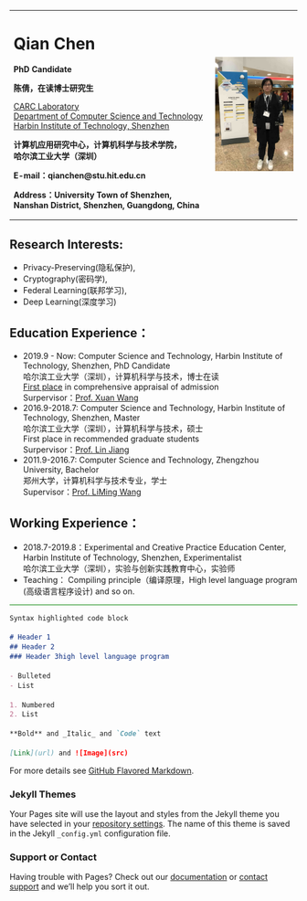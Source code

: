<div>
<table border="0">
  <tr>
    <td>
      <h1>Qian Chen</h1>
      <p><b>PhD Candidate</b></p>
      <p><b>陈倩，在读博士研究生</b></p>
      <p><a href="http://carc.hitsz.edu.cn">CARC Laboratory</a><br/><a href="http://cs.hitsz.edu.cn/">Department of Computer Science and Technology</a><br/><a href="http://www.hitsz.edu.cn/">Harbin Institute of Technology, Shenzhen</a></p>
      <p><b>计算机应用研究中心，计算机科学与技术学院，<br/>哈尔滨工业大学（深圳）</b></p>
      <p><b>E-mail：qianchen@stu.hit.edu.cn</b></p>
      <p><b>Address：University Town of Shenzhen, Nanshan District, Shenzhen, Guangdong, China</b></p>
    </td>
    <td  width="30%" >
      <img src="/CQ.jpg" width="100%">
    </td>
  </tr>
</table>
</div>


## Research Interests:

- Privacy-Preserving(隐私保护), 
- Cryptography(密码学),
- Federal Learning(联邦学习), 
- Deep Learning(深度学习)

## Education Experience：

- 2019.9  - Now: Computer Science and Technology, Harbin Institute of Technology, Shenzhen, PhD Candidate <br/>
                 哈尔滨工业大学（深圳），计算机科学与技术，博士在读 <br/>
                 [First place](http://yzb.hitsz.edu.cn/yzs_common/zsxxxq/index?id=cf6b4007c98a40389bb4ea7e33454b40&xxlm=15) in comprehensive appraisal of admission <br/>
                 Surpervisor：[Prof. Xuan Wang](http://homepage.hit.edu.cn/pages/wangxuan)  <br/>
- 2016.9-2018.7: Computer Science and Technology, Harbin Institute of Technology, Shenzhen, Master<br/>
                 哈尔滨工业大学（深圳），计算机科学与技术，硕士<br/>
                 First place in recommended graduate students<br/>
                 Surpervisor：[Prof. Lin Jiang](http://www.hitsz.edu.cn/teacher/view/id-706.html)   <br/>
- 2011.9-2016.7: Computer Science and Technology, Zhengzhou University, Bachelor<br/>
                 郑州大学，计算机科学与技术专业，学士<br>
                 Supervisor：[Prof. LiMing Wang](http://www5.zzu.edu.cn/ie/info/1016/1418.htm)  <br/>


## Working Experience：

- 2018.7-2019.8：Experimental and Creative Practice Education Center, Harbin Institute of Technology, Shenzhen, Experimentalist<br/>
                哈尔滨工业大学（深圳），实验与创新实践教育中心，实验师<br/>
- Teaching： Compiling principle（编译原理，High level language program (高级语言程序设计) and so on.
<hr style="background-color: green;border: none;height: 4px/>
### Markdown

Markdown is a lightweight and easy-to-use syntax for styling your writing. It includes conventions for

```markdown
Syntax highlighted code block

# Header 1
## Header 2
### Header 3high level language program 

- Bulleted
- List

1. Numbered
2. List

**Bold** and _Italic_ and `Code` text

[Link](url) and ![Image](src)
```

For more details see [GitHub Flavored Markdown](https://guides.github.com/features/mastering-markdown/).

### Jekyll Themes

Your Pages site will use the layout and styles from the Jekyll theme you have selected in your [repository settings](https://github.com/QianChen-CQ/QianChen-CQ.github.io/settings). The name of this theme is saved in the Jekyll `_config.yml` configuration file.

### Support or Contact

Having trouble with Pages? Check out our [documentation](https://help.github.com/categories/github-pages-basics/) or [contact support](https://github.com/contact) and we’ll help you sort it out.
